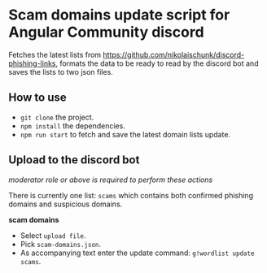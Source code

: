 # Scam domains update script for Angular Community discord

Fetches the latest lists from https://github.com/nikolaischunk/discord-phishing-links, formats the data to be ready to read by the discord bot and saves the lists to two json files.

## How to use

- `git clone` the project.
- `npm install` the dependencies.
- `npm run start` to fetch and save the latest domain lists update.

## Upload to the discord bot

_moderator role or above is required to perform these actions_

There is currently one list: `scams` which contains both confirmed phishing domains and suspicious domains.

**scam domains**

- Select `upload file`.
- Pick `scam-domains.json`.
- As accompanying text enter the update command: `g!wordlist update scams`.
